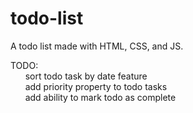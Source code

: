 # todo-list

A todo list made with HTML, CSS, and JS.

TODO:<br />
&nbsp;&nbsp;&nbsp;&nbsp;&nbsp;&nbsp;sort todo task by date feature<br />
&nbsp;&nbsp;&nbsp;&nbsp;&nbsp;&nbsp;add priority property to todo tasks<br />
&nbsp;&nbsp;&nbsp;&nbsp;&nbsp;&nbsp;add ability to mark todo as complete<br />

